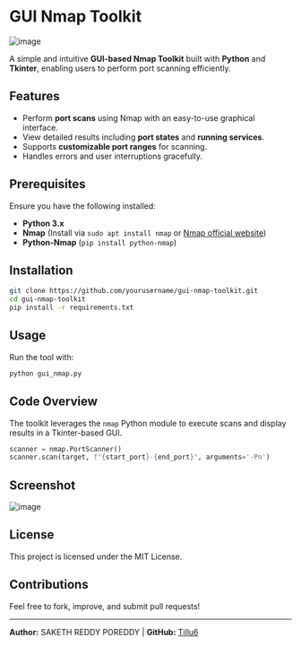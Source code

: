 # GUI Nmap Toolkit

![image](https://github.com/user-attachments/assets/c05e77b6-177b-466c-9fea-a5bb9524e50c)


A simple and intuitive **GUI-based Nmap Toolkit** built with **Python** and **Tkinter**, enabling users to perform port scanning efficiently.

## Features
- Perform **port scans** using Nmap with an easy-to-use graphical interface.
- View detailed results including **port states** and **running services**.
- Supports **customizable port ranges** for scanning.
- Handles errors and user interruptions gracefully.

## Prerequisites
Ensure you have the following installed:
- **Python 3.x**
- **Nmap** (Install via `sudo apt install nmap` or [Nmap official website](https://nmap.org/))
- **Python-Nmap** (`pip install python-nmap`)

## Installation
```bash
git clone https://github.com/yourusername/gui-nmap-toolkit.git
cd gui-nmap-toolkit
pip install -r requirements.txt
```

## Usage
Run the tool with:
```bash
python gui_nmap.py
```

## Code Overview
The toolkit leverages the `nmap` Python module to execute scans and display results in a Tkinter-based GUI.

```python
scanner = nmap.PortScanner()
scanner.scan(target, f"{start_port}-{end_port}", arguments='-Pn')
```

## Screenshot
![image](https://github.com/user-attachments/assets/a487816c-cda0-44b4-8641-4c92c153587d)


## License
This project is licensed under the MIT License.

## Contributions
Feel free to fork, improve, and submit pull requests!

---
**Author:** SAKETH REDDY POREDDY | **GitHub:** [Tillu6](https://github.com/Tillu6)

